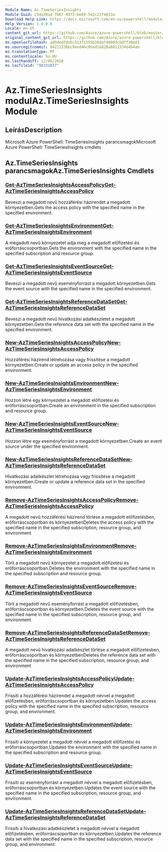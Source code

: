 ```yaml
---
Module Name: Az.TimeSeriesInsights
Module Guid: c3da39a4-7b6f-4973-be69-542c2174633a
Download Help Link: https://docs.microsoft.com/en-us/powershell/module/az.timeseriesinsights
Help Version: 1.0.0.0
Locale: en-US
content_git_url: https://github.com/Azure/azure-powershell/blob/master/src/TimeSeriesInsights/help/Az.TimeSeriesInsights.md
original_content_git_url: https://github.com/Azure/azure-powershell/blob/master/src/TimeSeriesInsights/help/Az.TimeSeriesInsights.md
ms.openlocfilehash: ad8dedfde5c51371555b16daf4600dcbdff30dd1
ms.sourcegitcommit: 04221336bc9eed46c05ed1e828a6811534d4b4ab
ms.translationtype: MT
ms.contentlocale: hu-HU
ms.lasthandoff: 12/08/2020
ms.locfileid: "98331037"
---
```

# <span data-ttu-id="35afc-101">Az.TimeSeriesInsights modul</span><span class="sxs-lookup"><span data-stu-id="35afc-101">Az.TimeSeriesInsights Module</span></span>
## <span data-ttu-id="35afc-102">Leírás</span><span class="sxs-lookup"><span data-stu-id="35afc-102">Description</span></span>
<span data-ttu-id="35afc-103">Microsoft Azure PowerShell: TimeSeriesInsights parancsmagok</span><span class="sxs-lookup"><span data-stu-id="35afc-103">Microsoft Azure PowerShell: TimeSeriesInsights cmdlets</span></span>

## <span data-ttu-id="35afc-104">Az.TimeSeriesInsights parancsmagok</span><span class="sxs-lookup"><span data-stu-id="35afc-104">Az.TimeSeriesInsights Cmdlets</span></span>
### [<span data-ttu-id="35afc-105">Get-AzTimeSeriesInsightsAccessPolicy</span><span class="sxs-lookup"><span data-stu-id="35afc-105">Get-AzTimeSeriesInsightsAccessPolicy</span></span>](Get-AzTimeSeriesInsightsAccessPolicy.md)
<span data-ttu-id="35afc-106">Beveszi a megadott nevű hozzáférési házirendet a megadott környezetben.</span><span class="sxs-lookup"><span data-stu-id="35afc-106">Gets the access policy with the specified name in the specified environment.</span></span>

### [<span data-ttu-id="35afc-107">Get-AzTimeSeriesInsightsEnvironment</span><span class="sxs-lookup"><span data-stu-id="35afc-107">Get-AzTimeSeriesInsightsEnvironment</span></span>](Get-AzTimeSeriesInsightsEnvironment.md)
<span data-ttu-id="35afc-108">A megadott nevű környezetet adja meg a megadott előfizetési és erőforráscsoportban.</span><span class="sxs-lookup"><span data-stu-id="35afc-108">Gets the environment with the specified name in the specified subscription and resource group.</span></span>

### [<span data-ttu-id="35afc-109">Get-AzTimeSeriesInsightsEventSource</span><span class="sxs-lookup"><span data-stu-id="35afc-109">Get-AzTimeSeriesInsightsEventSource</span></span>](Get-AzTimeSeriesInsightsEventSource.md)
<span data-ttu-id="35afc-110">Beveszi a megadott nevű eseményforrást a megadott környezetben.</span><span class="sxs-lookup"><span data-stu-id="35afc-110">Gets the event source with the specified name in the specified environment.</span></span>

### [<span data-ttu-id="35afc-111">Get-AzTimeSeriesInsightsReferenceDataSet</span><span class="sxs-lookup"><span data-stu-id="35afc-111">Get-AzTimeSeriesInsightsReferenceDataSet</span></span>](Get-AzTimeSeriesInsightsReferenceDataSet.md)
<span data-ttu-id="35afc-112">Beveszi a megadott nevű hivatkozási adatkészletet a megadott környezetben.</span><span class="sxs-lookup"><span data-stu-id="35afc-112">Gets the reference data set with the specified name in the specified environment.</span></span>

### [<span data-ttu-id="35afc-113">New-AzTimeSeriesInsightsAccessPolicy</span><span class="sxs-lookup"><span data-stu-id="35afc-113">New-AzTimeSeriesInsightsAccessPolicy</span></span>](New-AzTimeSeriesInsightsAccessPolicy.md)
<span data-ttu-id="35afc-114">Hozzáférési házirend létrehozása vagy frissítése a megadott környezetben.</span><span class="sxs-lookup"><span data-stu-id="35afc-114">Create or update an access policy in the specified environment.</span></span>

### [<span data-ttu-id="35afc-115">New-AzTimeSeriesInsightsEnvironment</span><span class="sxs-lookup"><span data-stu-id="35afc-115">New-AzTimeSeriesInsightsEnvironment</span></span>](New-AzTimeSeriesInsightsEnvironment.md)
<span data-ttu-id="35afc-116">Hozzon létre egy környezetet a megadott előfizetési és erőforráscsoportban.</span><span class="sxs-lookup"><span data-stu-id="35afc-116">Create an environment in the specified subscription and resource group.</span></span>

### [<span data-ttu-id="35afc-117">New-AzTimeSeriesInsightsEventSource</span><span class="sxs-lookup"><span data-stu-id="35afc-117">New-AzTimeSeriesInsightsEventSource</span></span>](New-AzTimeSeriesInsightsEventSource.md)
<span data-ttu-id="35afc-118">Hozzon létre egy eseményforrást a megadott környezetben.</span><span class="sxs-lookup"><span data-stu-id="35afc-118">Create an event source under the specified environment.</span></span>

### [<span data-ttu-id="35afc-119">New-AzTimeSeriesInsightsReferenceDataSet</span><span class="sxs-lookup"><span data-stu-id="35afc-119">New-AzTimeSeriesInsightsReferenceDataSet</span></span>](New-AzTimeSeriesInsightsReferenceDataSet.md)
<span data-ttu-id="35afc-120">Hivatkozási adatkészlet létrehozása vagy frissítése a megadott környezetben.</span><span class="sxs-lookup"><span data-stu-id="35afc-120">Create or update a reference data set in the specified environment.</span></span>

### [<span data-ttu-id="35afc-121">Remove-AzTimeSeriesInsightsAccessPolicy</span><span class="sxs-lookup"><span data-stu-id="35afc-121">Remove-AzTimeSeriesInsightsAccessPolicy</span></span>](Remove-AzTimeSeriesInsightsAccessPolicy.md)
<span data-ttu-id="35afc-122">A megadott nevű hozzáférési házirend törlése a megadott előfizetésben, erőforráscsoportban és környezetben</span><span class="sxs-lookup"><span data-stu-id="35afc-122">Deletes the access policy with the specified name in the specified subscription, resource group, and environment</span></span>

### [<span data-ttu-id="35afc-123">Remove-AzTimeSeriesInsightsEnvironment</span><span class="sxs-lookup"><span data-stu-id="35afc-123">Remove-AzTimeSeriesInsightsEnvironment</span></span>](Remove-AzTimeSeriesInsightsEnvironment.md)
<span data-ttu-id="35afc-124">Törli a megadott nevű környezetet a megadott előfizetési és erőforráscsoportban.</span><span class="sxs-lookup"><span data-stu-id="35afc-124">Deletes the environment with the specified name in the specified subscription and resource group.</span></span>

### [<span data-ttu-id="35afc-125">Remove-AzTimeSeriesInsightsEventSource</span><span class="sxs-lookup"><span data-stu-id="35afc-125">Remove-AzTimeSeriesInsightsEventSource</span></span>](Remove-AzTimeSeriesInsightsEventSource.md)
<span data-ttu-id="35afc-126">Törli a megadott nevű eseményforrást a megadott előfizetésben, erőforráscsoportban és környezetben.</span><span class="sxs-lookup"><span data-stu-id="35afc-126">Deletes the event source with the specified name in the specified subscription, resource group, and environment</span></span>

### [<span data-ttu-id="35afc-127">Remove-AzTimeSeriesInsightsReferenceDataSet</span><span class="sxs-lookup"><span data-stu-id="35afc-127">Remove-AzTimeSeriesInsightsReferenceDataSet</span></span>](Remove-AzTimeSeriesInsightsReferenceDataSet.md)
<span data-ttu-id="35afc-128">A megadott nevű hivatkozási adatkészlet törlése a megadott előfizetésben, erőforráscsoportban és környezetben</span><span class="sxs-lookup"><span data-stu-id="35afc-128">Deletes the reference data set with the specified name in the specified subscription, resource group, and environment</span></span>

### [<span data-ttu-id="35afc-129">Update-AzTimeSeriesInsightsAccessPolicy</span><span class="sxs-lookup"><span data-stu-id="35afc-129">Update-AzTimeSeriesInsightsAccessPolicy</span></span>](Update-AzTimeSeriesInsightsAccessPolicy.md)
<span data-ttu-id="35afc-130">Frissíti a hozzáférési házirendet a megadott névvel a megadott előfizetésben, erőforráscsoportban és környezetben.</span><span class="sxs-lookup"><span data-stu-id="35afc-130">Updates the access policy with the specified name in the specified subscription, resource group, and environment.</span></span>

### [<span data-ttu-id="35afc-131">Update-AzTimeSeriesInsightsEnvironment</span><span class="sxs-lookup"><span data-stu-id="35afc-131">Update-AzTimeSeriesInsightsEnvironment</span></span>](Update-AzTimeSeriesInsightsEnvironment.md)
<span data-ttu-id="35afc-132">Frissíti a környezetet a megadott névvel a megadott előfizetési és erőforráscsoportban.</span><span class="sxs-lookup"><span data-stu-id="35afc-132">Updates the environment with the specified name in the specified subscription and resource group.</span></span>

### [<span data-ttu-id="35afc-133">Update-AzTimeSeriesInsightsEventSource</span><span class="sxs-lookup"><span data-stu-id="35afc-133">Update-AzTimeSeriesInsightsEventSource</span></span>](Update-AzTimeSeriesInsightsEventSource.md)
<span data-ttu-id="35afc-134">Frissíti az eseményforrást a megadott névvel a megadott előfizetésben, erőforráscsoportban és környezetben.</span><span class="sxs-lookup"><span data-stu-id="35afc-134">Updates the event source with the specified name in the specified subscription, resource group, and environment.</span></span>

### [<span data-ttu-id="35afc-135">Update-AzTimeSeriesInsightsReferenceDataSet</span><span class="sxs-lookup"><span data-stu-id="35afc-135">Update-AzTimeSeriesInsightsReferenceDataSet</span></span>](Update-AzTimeSeriesInsightsReferenceDataSet.md)
<span data-ttu-id="35afc-136">Frissíti a hivatkozási adatkészletet a megadott névvel a megadott előfizetésben, erőforráscsoportban és környezetben.</span><span class="sxs-lookup"><span data-stu-id="35afc-136">Updates the reference data set with the specified name in the specified subscription, resource group, and environment.</span></span>

